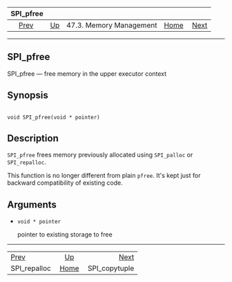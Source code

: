 <!--?xml version="1.0" encoding="UTF-8" standalone="no"?-->

|                SPI\_pfree                |                                                 |                         |                                                       |                                                 |
| :--------------------------------------: | :---------------------------------------------- | :---------------------: | ----------------------------------------------------: | ----------------------------------------------: |
| [Prev](spi-realloc.html "SPI_repalloc")  | [Up](spi-memory.html "47.3. Memory Management") | 47.3. Memory Management | [Home](index.html "PostgreSQL 17devel Documentation") |  [Next](spi-spi-copytuple.html "SPI_copytuple") |

***

## SPI\_pfree

SPI\_pfree — free memory in the upper executor context

## Synopsis

```

void SPI_pfree(void * pointer)
```

## Description

`SPI_pfree` frees memory previously allocated using `SPI_palloc` or `SPI_repalloc`.

This function is no longer different from plain `pfree`. It's kept just for backward compatibility of existing code.

## Arguments

* `void * pointer`

    pointer to existing storage to free

***

|                                          |                                                       |                                                 |
| :--------------------------------------- | :---------------------------------------------------: | ----------------------------------------------: |
| [Prev](spi-realloc.html "SPI_repalloc")  |    [Up](spi-memory.html "47.3. Memory Management")    |  [Next](spi-spi-copytuple.html "SPI_copytuple") |
| SPI\_repalloc                            | [Home](index.html "PostgreSQL 17devel Documentation") |                                  SPI\_copytuple |

